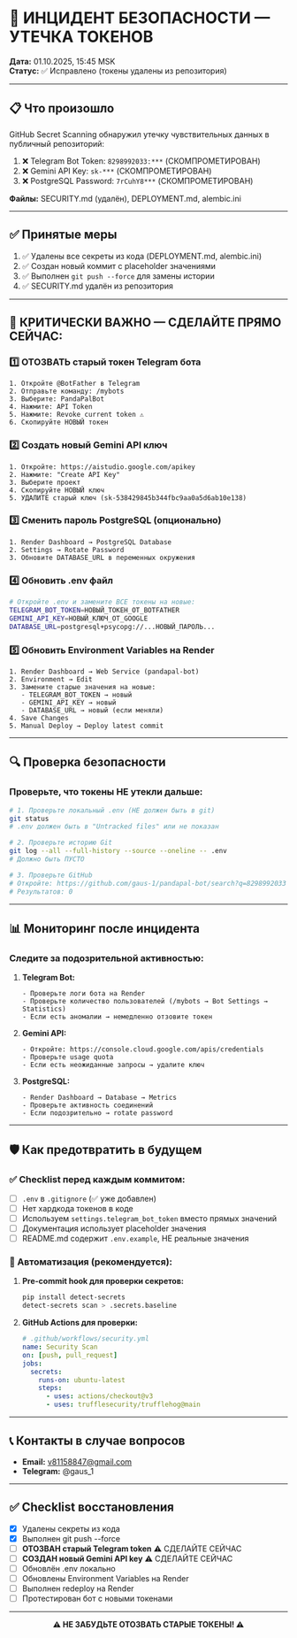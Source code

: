 # 🚨 ИНЦИДЕНТ БЕЗОПАСНОСТИ — УТЕЧКА ТОКЕНОВ

**Дата:** 01.10.2025, 15:45 MSK  
**Статус:** ✅ Исправлено (токены удалены из репозитория)

---

## 📋 Что произошло

GitHub Secret Scanning обнаружил утечку чувствительных данных в публичный репозиторий:

1. ❌ Telegram Bot Token: `8298992033:***` (СКОМПРОМЕТИРОВАН)
2. ❌ Gemini API Key: `sk-***` (СКОМПРОМЕТИРОВАН)
3. ❌ PostgreSQL Password: `7rCuhY8***` (СКОМПРОМЕТИРОВАН)

**Файлы:** SECURITY.md (удалён), DEPLOYMENT.md, alembic.ini

---

## ✅ Принятые меры

1. ✅ Удалены все секреты из кода (DEPLOYMENT.md, alembic.ini)
2. ✅ Создан новый коммит с placeholder значениями
3. ✅ Выполнен `git push --force` для замены истории
4. ✅ SECURITY.md удалён из репозитория

---

## 🔴 КРИТИЧЕСКИ ВАЖНО — СДЕЛАЙТЕ ПРЯМО СЕЙЧАС:

### 1️⃣ **ОТОЗВАТЬ старый токен Telegram бота**

```
1. Откройте @BotFather в Telegram
2. Отправьте команду: /mybots
3. Выберите: PandaPalBot
4. Нажмите: API Token
5. Нажмите: Revoke current token ⚠️
6. Скопируйте НОВЫЙ токен
```

### 2️⃣ **Создать новый Gemini API ключ**

```
1. Откройте: https://aistudio.google.com/apikey
2. Нажмите: "Create API Key"
3. Выберите проект
4. Скопируйте НОВЫЙ ключ
5. УДАЛИТЕ старый ключ (sk-538429845b344fbc9aa0a5d6ab10e138)
```

### 3️⃣ **Сменить пароль PostgreSQL (опционально)**

```
1. Render Dashboard → PostgreSQL Database
2. Settings → Rotate Password
3. Обновите DATABASE_URL в переменных окружения
```

### 4️⃣ **Обновить .env файл**

```bash
# Откройте .env и замените ВСЕ токены на новые:
TELEGRAM_BOT_TOKEN=НОВЫЙ_ТОКЕН_ОТ_BOTFATHER
GEMINI_API_KEY=НОВЫЙ_КЛЮЧ_ОТ_GOOGLE
DATABASE_URL=postgresql+psycopg://...НОВЫЙ_ПАРОЛЬ...
```

### 5️⃣ **Обновить Environment Variables на Render**

```
1. Render Dashboard → Web Service (pandapal-bot)
2. Environment → Edit
3. Замените старые значения на новые:
   - TELEGRAM_BOT_TOKEN → новый
   - GEMINI_API_KEY → новый
   - DATABASE_URL → новый (если меняли)
4. Save Changes
5. Manual Deploy → Deploy latest commit
```

---

## 🔍 Проверка безопасности

### Проверьте, что токены НЕ утекли дальше:

```bash
# 1. Проверьте локальный .env (НЕ должен быть в git)
git status
# .env должен быть в "Untracked files" или не показан

# 2. Проверьте историю Git
git log --all --full-history --source --oneline -- .env
# Должно быть ПУСТО

# 3. Проверьте GitHub
# Откройте: https://github.com/gaus-1/pandapal-bot/search?q=8298992033
# Результатов: 0
```

---

## 📊 Мониторинг после инцидента

### Следите за подозрительной активностью:

1. **Telegram Bot:**
   ```
   - Проверьте логи бота на Render
   - Проверьте количество пользователей (/mybots → Bot Settings → Statistics)
   - Если есть аномалии → немедленно отзовите токен
   ```

2. **Gemini API:**
   ```
   - Откройте: https://console.cloud.google.com/apis/credentials
   - Проверьте usage quota
   - Если есть неожиданные запросы → удалите ключ
   ```

3. **PostgreSQL:**
   ```
   - Render Dashboard → Database → Metrics
   - Проверьте активность соединений
   - Если подозрительно → rotate password
   ```

---

## 🛡️ Как предотвратить в будущем

### ✅ Checklist перед каждым коммитом:

- [ ] `.env` в `.gitignore` (✅ уже добавлен)
- [ ] Нет хардкода токенов в коде
- [ ] Используем `settings.telegram_bot_token` вместо прямых значений
- [ ] Документация использует placeholder значения
- [ ] README.md содержит `.env.example`, НЕ реальные значения

### 🔧 Автоматизация (рекомендуется):

1. **Pre-commit hook для проверки секретов:**
   ```bash
   pip install detect-secrets
   detect-secrets scan > .secrets.baseline
   ```

2. **GitHub Actions для проверки:**
   ```yaml
   # .github/workflows/security.yml
   name: Security Scan
   on: [push, pull_request]
   jobs:
     secrets:
       runs-on: ubuntu-latest
       steps:
         - uses: actions/checkout@v3
         - uses: trufflesecurity/trufflehog@main
   ```

---

## 📞 Контакты в случае вопросов

- **Email:** v81158847@gmail.com
- **Telegram:** @gaus_1

---

## ✅ Checklist восстановления

- [x] Удалены секреты из кода
- [x] Выполнен git push --force
- [ ] **ОТОЗВАН старый Telegram token** ⚠️ СДЕЛАЙТЕ СЕЙЧАС
- [ ] **СОЗДАН новый Gemini API key** ⚠️ СДЕЛАЙТЕ СЕЙЧАС
- [ ] Обновлён .env локально
- [ ] Обновлены Environment Variables на Render
- [ ] Выполнен redeploy на Render
- [ ] Протестирован бот с новыми токенами

---

<p align="center">
  <b>⚠️ НЕ ЗАБУДЬТЕ ОТОЗВАТЬ СТАРЫЕ ТОКЕНЫ! ⚠️</b>
</p>

